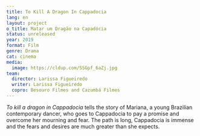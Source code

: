 ```yaml
---
title: To Kill A Dragon In Cappadocia
lang: en
layout: project
o_title: Matar um Dragão na Capadócia
status: unreleased
year: 2019
format: Film
genre: Drama
cat: cinema
media:
  image: https://cldup.com/SSGpf_6aZj.jpg
team:
  director: Larissa Figueiredo
  writer: Larissa Figueiredo
  copro: Besouro Filmes and Cazumbá Filmes
---
```


_To kill a dragon in Cappadocia_ tells the story of Mariana, a young Brazilian contemporary dancer, who goes to Cappadocia to pay a promise and overcome her mourning and fear. The path is long, Cappadocia is immense and the fears and desires are much greater than she expects.
